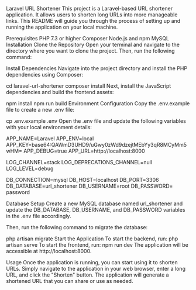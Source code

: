 
Laravel URL Shortener
This project is a Laravel-based URL shortener application. It allows users to shorten long URLs into more manageable links. This README will guide you through the process of setting up and running the application on your local machine.

Prerequisites
PHP 7.3 or higher
Composer
Node.js and npm
MySQL
Installation
Clone the Repository
Open your terminal and navigate to the directory where you want to clone the project. Then, run the following command:

Install Dependencies
Navigate into the project directory and install the PHP dependencies using Composer:

cd laravel-url-shortener
composer install
Next, install the JavaScript dependencies and build the frontend assets:

npm install
npm run build
Environment Configuration
Copy the .env.example file to create a new .env file:

cp .env.example .env
Open the .env file and update the following variables with your local environment details:

APP_NAME=Laravel
APP_ENV=local
APP_KEY=base64:QAWmD3UHD9/uGwy0zWd9dzejtMEbYy3qR8MCyMm5wHM=
APP_DEBUG=true
APP_URL=http://localhost:8000

LOG_CHANNEL=stack
LOG_DEPRECATIONS_CHANNEL=null
LOG_LEVEL=debug

DB_CONNECTION=mysql
DB_HOST=localhost
DB_PORT=3306
DB_DATABASE=url_shortener
DB_USERNAME=root
DB_PASSWORD= password


Database Setup
Create a new MySQL database named url_shortener and update the DB_DATABASE, DB_USERNAME, and DB_PASSWORD variables in the .env file accordingly.

Then, run the following command to migrate the database:

php artisan migrate
Start the Application
To start the backend, run:
php artisan serve
To start the frontend, run:
npm run dev
The application will be accessible at http://localhost:8000.

Usage
Once the application is running, you can start using it to shorten URLs. Simply navigate to the application in your web browser, enter a long URL, and click the "Shorten" button. The application will generate a shortened URL that you can share or use as needed.
